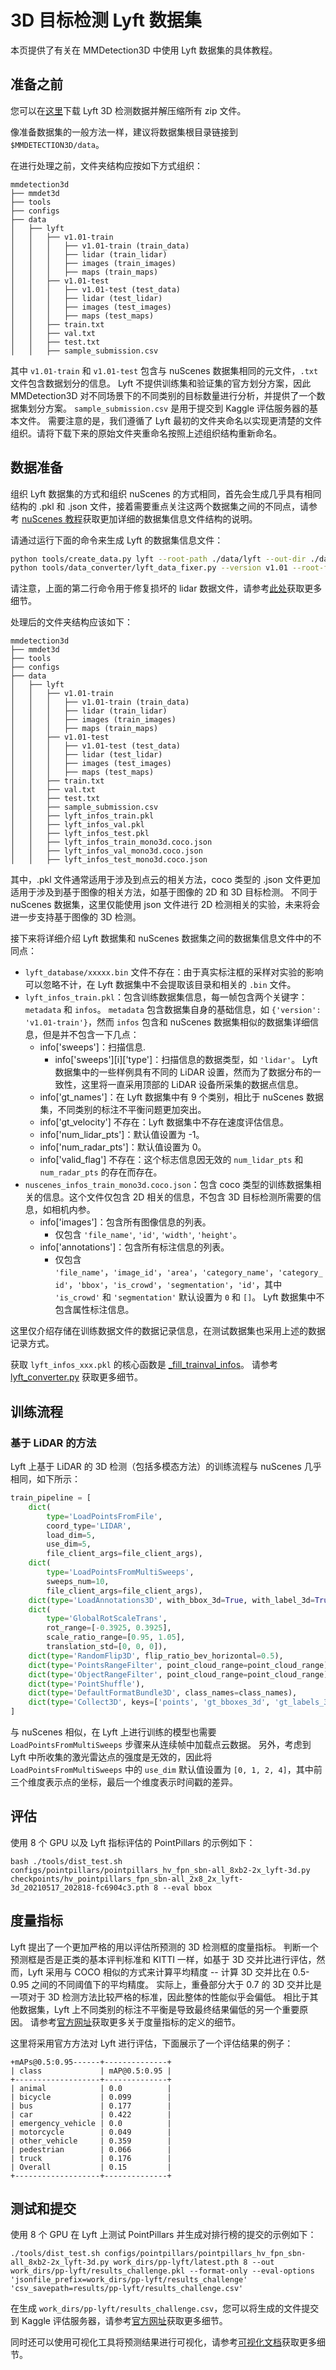 # 3D 目标检测 Lyft 数据集

本页提供了有关在 MMDetection3D 中使用 Lyft 数据集的具体教程。

## 准备之前

您可以在[这里](https://www.kaggle.com/c/3d-object-detection-for-autonomous-vehicles/data)下载 Lyft 3D 检测数据并解压缩所有 zip 文件。

像准备数据集的一般方法一样，建议将数据集根目录链接到 `$MMDETECTION3D/data`。

在进行处理之前，文件夹结构应按如下方式组织：

```
mmdetection3d
├── mmdet3d
├── tools
├── configs
├── data
│   ├── lyft
│   │   ├── v1.01-train
│   │   │   ├── v1.01-train (train_data)
│   │   │   ├── lidar (train_lidar)
│   │   │   ├── images (train_images)
│   │   │   ├── maps (train_maps)
│   │   ├── v1.01-test
│   │   │   ├── v1.01-test (test_data)
│   │   │   ├── lidar (test_lidar)
│   │   │   ├── images (test_images)
│   │   │   ├── maps (test_maps)
│   │   ├── train.txt
│   │   ├── val.txt
│   │   ├── test.txt
│   │   ├── sample_submission.csv
```

其中 `v1.01-train` 和 `v1.01-test` 包含与 nuScenes 数据集相同的元文件，`.txt` 文件包含数据划分的信息。
Lyft 不提供训练集和验证集的官方划分方案，因此 MMDetection3D 对不同场景下的不同类别的目标数量进行分析，并提供了一个数据集划分方案。
`sample_submission.csv` 是用于提交到 Kaggle 评估服务器的基本文件。
需要注意的是，我们遵循了 Lyft 最初的文件夹命名以实现更清楚的文件组织。请将下载下来的原始文件夹重命名按照上述组织结构重新命名。

## 数据准备

组织 Lyft 数据集的方式和组织 nuScenes 的方式相同，首先会生成几乎具有相同结构的 .pkl 和 .json 文件，接着需要重点关注这两个数据集之间的不同点，请参考 [nuScenes 教程](https://github.com/open-mmlab/mmdetection3d/blob/master/docs_zh-CN/datasets/nuscenes_det.md)获取更加详细的数据集信息文件结构的说明。

请通过运行下面的命令来生成 Lyft 的数据集信息文件：

```bash
python tools/create_data.py lyft --root-path ./data/lyft --out-dir ./data/lyft --extra-tag lyft --version v1.01
python tools/data_converter/lyft_data_fixer.py --version v1.01 --root-folder ./data/lyft
```

请注意，上面的第二行命令用于修复损坏的 lidar 数据文件，请参考[此处](https://www.kaggle.com/c/3d-object-detection-for-autonomous-vehicles/discussion/110000)获取更多细节。

处理后的文件夹结构应该如下：

```
mmdetection3d
├── mmdet3d
├── tools
├── configs
├── data
│   ├── lyft
│   │   ├── v1.01-train
│   │   │   ├── v1.01-train (train_data)
│   │   │   ├── lidar (train_lidar)
│   │   │   ├── images (train_images)
│   │   │   ├── maps (train_maps)
│   │   ├── v1.01-test
│   │   │   ├── v1.01-test (test_data)
│   │   │   ├── lidar (test_lidar)
│   │   │   ├── images (test_images)
│   │   │   ├── maps (test_maps)
│   │   ├── train.txt
│   │   ├── val.txt
│   │   ├── test.txt
│   │   ├── sample_submission.csv
│   │   ├── lyft_infos_train.pkl
│   │   ├── lyft_infos_val.pkl
│   │   ├── lyft_infos_test.pkl
│   │   ├── lyft_infos_train_mono3d.coco.json
│   │   ├── lyft_infos_val_mono3d.coco.json
│   │   ├── lyft_infos_test_mono3d.coco.json
```

其中，.pkl 文件通常适用于涉及到点云的相关方法，coco 类型的 .json 文件更加适用于涉及到基于图像的相关方法，如基于图像的 2D 和 3D 目标检测。
不同于 nuScenes 数据集，这里仅能使用 json 文件进行 2D 检测相关的实验，未来将会进一步支持基于图像的 3D 检测。

接下来将详细介绍 Lyft 数据集和 nuScenes 数据集之间的数据集信息文件中的不同点：

- `lyft_database/xxxxx.bin` 文件不存在：由于真实标注框的采样对实验的影响可以忽略不计，在 Lyft 数据集中不会提取该目录和相关的 `.bin` 文件。
- `lyft_infos_train.pkl`：包含训练数据集信息，每一帧包含两个关键字：`metadata` 和 `infos`。
  `metadata` 包含数据集自身的基础信息，如 `{'version': 'v1.01-train'}`，然而 `infos` 包含和 nuScenes 数据集相似的数据集详细信息，但是并不包含一下几点：
  - info\['sweeps'\]：扫描信息.
    - info\['sweeps'\]\[i\]\['type'\]：扫描信息的数据类型，如 `'lidar'`。
      Lyft 数据集中的一些样例具有不同的 LiDAR 设置，然而为了数据分布的一致性，这里将一直采用顶部的 LiDAR 设备所采集的数据点信息。
  - info\['gt_names'\]：在 Lyft 数据集中有 9 个类别，相比于 nuScenes 数据集，不同类别的标注不平衡问题更加突出。
  - info\['gt_velocity'\] 不存在：Lyft 数据集中不存在速度评估信息。
  - info\['num_lidar_pts'\]：默认值设置为 -1。
  - info\['num_radar_pts'\]：默认值设置为 0。
  - info\['valid_flag'\] 不存在：这个标志信息因无效的 `num_lidar_pts` 和 `num_radar_pts` 的存在而存在。
- `nuscenes_infos_train_mono3d.coco.json`：包含 coco 类型的训练数据集相关的信息。这个文件仅包含 2D 相关的信息，不包含 3D 目标检测所需要的信息，如相机内参。
  - info\['images'\]：包含所有图像信息的列表。
    - 仅包含 `'file_name'`, `'id'`, `'width'`, `'height'`。
  - info\['annotations'\]：包含所有标注信息的列表。
    - 仅包含 `'file_name'`，`'image_id'`，`'area'`，`'category_name'`，`'category_id'`，`'bbox'`，`'is_crowd'`，`'segmentation'`，`'id'`，其中 `'is_crowd'` 和 `'segmentation'` 默认设置为 `0` 和 `[]`。
      Lyft 数据集中不包含属性标注信息。

这里仅介绍存储在训练数据文件的数据记录信息，在测试数据集也采用上述的数据记录方式。

获取 `lyft_infos_xxx.pkl` 的核心函数是 [\_fill_trainval_infos](https://github.com/open-mmlab/mmdetection3d/blob/master/tools/data_converter/lyft_converter.py#L93)。
请参考 [lyft_converter.py](https://github.com/open-mmlab/mmdetection3d/blob/master/tools/data_converter/lyft_converter.py) 获取更多细节。

## 训练流程

### 基于 LiDAR 的方法

Lyft 上基于 LiDAR 的 3D 检测（包括多模态方法）的训练流程与 nuScenes 几乎相同，如下所示：

```python
train_pipeline = [
    dict(
        type='LoadPointsFromFile',
        coord_type='LIDAR',
        load_dim=5,
        use_dim=5,
        file_client_args=file_client_args),
    dict(
        type='LoadPointsFromMultiSweeps',
        sweeps_num=10,
        file_client_args=file_client_args),
    dict(type='LoadAnnotations3D', with_bbox_3d=True, with_label_3d=True),
    dict(
        type='GlobalRotScaleTrans',
        rot_range=[-0.3925, 0.3925],
        scale_ratio_range=[0.95, 1.05],
        translation_std=[0, 0, 0]),
    dict(type='RandomFlip3D', flip_ratio_bev_horizontal=0.5),
    dict(type='PointsRangeFilter', point_cloud_range=point_cloud_range),
    dict(type='ObjectRangeFilter', point_cloud_range=point_cloud_range),
    dict(type='PointShuffle'),
    dict(type='DefaultFormatBundle3D', class_names=class_names),
    dict(type='Collect3D', keys=['points', 'gt_bboxes_3d', 'gt_labels_3d'])
]
```

与 nuScenes 相似，在 Lyft 上进行训练的模型也需要 `LoadPointsFromMultiSweeps` 步骤来从连续帧中加载点云数据。
另外，考虑到 Lyft 中所收集的激光雷达点的强度是无效的，因此将 `LoadPointsFromMultiSweeps` 中的 `use_dim` 默认值设置为 `[0, 1, 2, 4]`，其中前三个维度表示点的坐标，最后一个维度表示时间戳的差异。

## 评估

使用 8 个 GPU 以及 Lyft 指标评估的 PointPillars 的示例如下：

```shell
bash ./tools/dist_test.sh configs/pointpillars/pointpillars_hv_fpn_sbn-all_8xb2-2x_lyft-3d.py checkpoints/hv_pointpillars_fpn_sbn-all_2x8_2x_lyft-3d_20210517_202818-fc6904c3.pth 8 --eval bbox
```

## 度量指标

Lyft 提出了一个更加严格的用以评估所预测的 3D 检测框的度量指标。
判断一个预测框是否是正类的基本评判标准和 KITTI 一样，如基于 3D 交并比进行评估，然而，Lyft 采用与 COCO 相似的方式来计算平均精度 -- 计算 3D 交并比在 0.5-0.95 之间的不同阈值下的平均精度。
实际上，重叠部分大于 0.7 的 3D 交并比是一项对于 3D 检测方法比较严格的标准，因此整体的性能似乎会偏低。
相比于其他数据集，Lyft 上不同类别的标注不平衡是导致最终结果偏低的另一个重要原因。
请参考[官方网址](https://www.kaggle.com/c/3d-object-detection-for-autonomous-vehicles/overview/evaluation)获取更多关于度量指标的定义的细节。

这里将采用官方方法对 Lyft 进行评估，下面展示了一个评估结果的例子：

```
+mAPs@0.5:0.95------+--------------+
| class             | mAP@0.5:0.95 |
+-------------------+--------------+
| animal            | 0.0          |
| bicycle           | 0.099        |
| bus               | 0.177        |
| car               | 0.422        |
| emergency_vehicle | 0.0          |
| motorcycle        | 0.049        |
| other_vehicle     | 0.359        |
| pedestrian        | 0.066        |
| truck             | 0.176        |
| Overall           | 0.15         |
+-------------------+--------------+
```

## 测试和提交

使用 8 个 GPU 在 Lyft 上测试 PointPillars 并生成对排行榜的提交的示例如下：

```shell
./tools/dist_test.sh configs/pointpillars/pointpillars_hv_fpn_sbn-all_8xb2-2x_lyft-3d.py work_dirs/pp-lyft/latest.pth 8 --out work_dirs/pp-lyft/results_challenge.pkl --format-only --eval-options 'jsonfile_prefix=work_dirs/pp-lyft/results_challenge' 'csv_savepath=results/pp-lyft/results_challenge.csv'
```

在生成 `work_dirs/pp-lyft/results_challenge.csv`，您可以将生成的文件提交到 Kaggle 评估服务器，请参考[官方网址](https://www.kaggle.com/c/3d-object-detection-for-autonomous-vehicles)获取更多细节。

同时还可以使用可视化工具将预测结果进行可视化，请参考[可视化文档](https://mmdetection3d.readthedocs.io/zh_CN/latest/useful_tools.html#visualization)获取更多细节。

